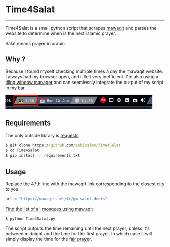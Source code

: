 # Time4Salat

---

Time4Salat is a small python script that scrapes [mawaqit](https://mawaqit.net) and parses the website to determine when is the next islamic prayer.

Salat means prayer in arabic.

## Why ?

Because I found myself checking multiple times a day the mawaqit website. I always had my browser open, and it felt very inefficient. I'm also using a [tiling window manager](https://en.wikipedia.org/wiki/Tiling_window_manager) and can seemlessly integrate the output of my script in my bar.

![Qtile bar](./2022-06-13_14-31.png)

## Requirements

The only outside library is [requests](https://pypi.org/project/requests/)

```cmd
$ git clone https://github.com/zakissimo/Time4Salat
$ cd Time4Salat
$ pip install -r requirements.txt
```

## Usage

Replace the 47th line with the mawaqit link corresponding to the closest city to you.

```python
url = "https://mawaqit.net/fr/gm-saint-denis"
```

[Find the list of all mosques using mawaqit](https://mawaqit.net/en/#mosquees)

```cmd
$ python Time4Salat.py
```

The script outputs the time remaining until the next prayer, unless it's between midnight and the time for the first prayer. In which case it will simply display the time for the [fajr prayer](https://en.wikipedia.org/wiki/Fajr_prayer).
